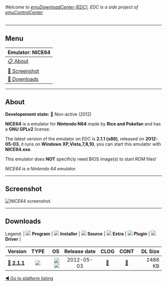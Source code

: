 ###### Welcome to [emuDownloadCenter (EDC)](https://github.com/PhoenixInteractiveNL/emuDownloadCenter/wiki/), EDC is a side project of [emuControlCenter](https://github.com/PhoenixInteractiveNL/emuControlCenter/wiki/)
***
## Menu
| **Emulator: NICE64** |
|:---------|
| [:clipboard: About](#about) |
| [:sunrise: Screenshot](#screenshot) |
| [:floppy_disk: Downloads](#downloads) |
***
## About
**Developement state:** :red_circle: Non-active (2012)

**NICE64** is a emulator for **Nintendo N64** made by **Rice and Pokefan** and has a **GNU GPLv2** license.

The latest version of the emulator on EDC is **2.1.1 (x86)**, released on **2012-05-03**, it runs on **Windows XP,Vista,7,8,10**, you can start this emulator with **NICE64.exe**.

This emulator does **NOT** specificly need BIOS image(s) to start ROM files!

_NICE64 is a Nintendo 64 emulator._
***
## Screenshot
![](https://raw.githubusercontent.com/PhoenixInteractiveNL/emuDownloadCenter/master/hooks/nice64/emulator_screen_01.jpg "NICE64 screenshot.")
***
## Downloads
Legend:
| ![](https://raw.githubusercontent.com/wiki/PhoenixInteractiveNL/emuDownloadCenter/images_misc/icon_program_24.png) **Program** | 
![](https://raw.githubusercontent.com/wiki/PhoenixInteractiveNL/emuDownloadCenter/images_misc/icon_installer_24.png) **Installer** | 
![](https://raw.githubusercontent.com/wiki/PhoenixInteractiveNL/emuDownloadCenter/images_misc/icon_source_code_24.png) **Source** | 
![](https://raw.githubusercontent.com/wiki/PhoenixInteractiveNL/emuDownloadCenter/images_misc/icon_extra_24.png) **Extra** | 
![](https://raw.githubusercontent.com/wiki/PhoenixInteractiveNL/emuDownloadCenter/images_misc/icon_plugin_24.png) **Plugin** | 
![](https://raw.githubusercontent.com/wiki/PhoenixInteractiveNL/emuDownloadCenter/images_misc/icon_driver_24.png) **Driver** | 
 
| Version | TYPE | OS | Release date | CLOG | CONT | DL Size |
|:--------|:----:|---:|:------------:|:----:|:----:|--------:|
| [:floppy_disk: **2.1.1**](https://github.com/PhoenixInteractiveNL/edc-repo0004/raw/master/nice64/2.1.1.7z) | ![](https://raw.githubusercontent.com/wiki/PhoenixInteractiveNL/emuDownloadCenter/images_misc/icon_program_24.png) | ![](https://raw.githubusercontent.com/wiki/PhoenixInteractiveNL/emuDownloadCenter/images_misc/logo_windows_24.png)![](https://raw.githubusercontent.com/wiki/PhoenixInteractiveNL/emuDownloadCenter/images_misc/icon_32-bit_24.png) | 2012-05-03 | [:page_facing_up:](https://github.com/PhoenixInteractiveNL/edc-repo0004/blob/master/nice64/2.1.1_changelog.txt) | [:mag_right:](https://github.com/PhoenixInteractiveNL/edc-repo0004/blob/master/nice64/2.1.1_contents.txt) | 2486 KB |

[:arrow_backward: Go to platform listing](https://github.com/PhoenixInteractiveNL/emuDownloadCenter/wiki/EDC-Platform-List)

